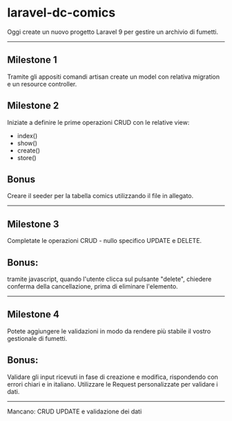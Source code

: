 #  laravel-dc-comics

Oggi create un nuovo progetto Laravel 9 per gestire un archivio di fumetti.

***

## Milestone 1
Tramite gli appositi comandi artisan create un model con relativa migration e un resource controller.

## Milestone 2
Iniziate a definire le prime operazioni CRUD con le relative view:
- index()
- show()
- create()
- store()

## Bonus
Creare il seeder per la tabella comics utilizzando il file in allegato.

***

## Milestone 3 
Completate le operazioni CRUD - nullo specifico UPDATE e DELETE.

## Bonus:
tramite javascript, quando l'utente clicca sul pulsante "delete", chiedere conferma della cancellazione, prima di eliminare l'elemento.

***

## Milestone 4
Potete aggiungere le validazioni in modo da rendere più stabile il vostro gestionale di fumetti.

## Bonus:
Validare gli input ricevuti in fase di creazione e modifica, rispondendo con errori chiari e in italiano.
Utilizzare le Request personalizzate per validare i dati.

***

Mancano: CRUD UPDATE e validazione dei dati